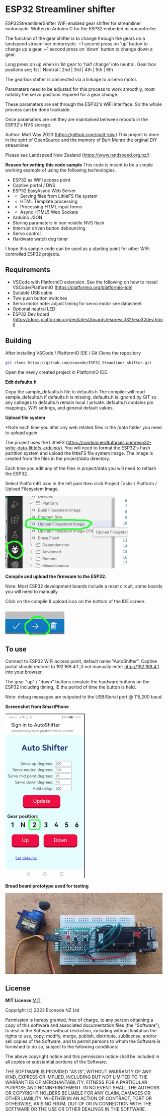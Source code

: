# ESP32 Streamliner shifter

ESP32StreamlinerShifter WiFi enabled gear shifter for streamliner motorcycle.
Written in Arduino C for the ESP32 embeded microcontroller.

The function of the gear shifter is to change through the gears on a landspeed streamliner motorcycle.
~1 second press on 'up' button to change up a gear, ~1 second press on 'down' button to change down a gear.

Long press on up when in 1st gear to 'half change' into neutral.
Gear box positons are; 1st | Neutral | 2nd | 3rd | 4th | 5th | 6th

The gearbox shifter is connected via a linkage to a servo motor.

Paramaters need to be adjusted for this process to work smoothly, most notably the servo positons required for a gear change.

These paramaters are set through the ESP32's WiFi interface. So the whole process can be done trackside.

Once paramaters are set they are maintained between reboots in the ESP32's NVS storage.

Author: Matt Way 2023 (https://github.com/matt-kiwi)
This project is done in the spirt of OpenSource and the memory of Burt Munro the orginal DIY streamliner.

Please see Landspeed New Zealand (https://www.landspeed.org.nz/)

**Reason for writing this code sample**
This code is meant to be a simple working example of using the following technologies.
* ESP32 as WiFi access point
* Captive portal / DNS
* ESP32 EasyAsync Web Server
* * Serving files from LittleFS file system
* * HTML Template processing
* * Processing HTML input forms
* * Async HTML5 Web Sockets
* Arduino JSON
* Storing paramaters in non volatile NVS flash
* Interrupt driven button debouncing
* Servo control
* Hardware watch dog timer

I hope this sample code can be used as a starting point for other WiFi controlled ESP32 projects.

## Requirements
* VSCode with PlatformIO extension. See the following on how to install VSCode/PlatformIO (https://platformio.org/platformio-ide)
* Suitable USB cable
* Two push button switches
* Servo motor note: adjust timing for servo motor see datasheet
* Optional neutral LED
* ESP32 Dev board (https://docs.platformio.org/en/latest/boards/espressif32/esp32dev.html)

## Building
After installing VSCode / PlatformIO IDE / Git
Clone the repository
```BASH
git clone https://github.com/econode/ESP32_Steamliner_shifter.git
```

Open the newly created project in PlatformIO IDE.

**Edit defaults.h**

Copy the sample_defaults.h file to defaults.h
The compiler will read sample_defaults.h if defaults.h is missing, defaults.h is ignored by GIT so any cahnges to defaults.h remain local / private.
defaults.h contains pin mappings, WiFi settings, and general default values.


**Upload file system**

*Note each time you alter any web related files in the /data folder you need to upload again.

The project uses the LittleFS (https://randomnerdtutorials.com/esp32-write-data-littlefs-arduino/).
You will need to format the ESP32's flash partition system and upload the littleFS file system image. The image is created from the files in the project/data directory.

Each time you edit any of the files in project/data you will need to reflash the ESP32.

Select PlatformIO icon in the left pain then click Project Tasks / Platform / Upload Filesystem Image.

![Screenshot upload file system](docs/images/upload_file_system.png)


**Compile and upload the firmware to the ESP32.**

Note: Most ESP32 development boards include a reset circuit, some boards you will need to manually.

Click on the compile & upload icon on the bottom of the IDE screen.

![Screenshot upload icon](docs/images/upload_firmware.png)



## To use
Connect to ESP32 WiFi access point, default name "AutoShifter".
Captive portal should redirect to 192.168.4.1 ,if not manually enter http://192.168.4.1 into your browser.

The gear "up" / "down" buttons simulate the hardware buttons on the ESP32 including timing, IE the period of time the button is held. 

Note: debug messages are outputed to the USB/Serial port @ 115,200 baud.

**Screenshot from SmartPhone**

![SmartPhone screenshot of shifter](docs/images/shifter_screenshot_19-12-2023.png)

**Bread board prototype used for testing**

![Photo of prototype on bread board](docs/images/shifter_breadboard.png)


## License

**MIT License**
 [MIT](https://choosealicense.com/licenses/mit/)

Copyright (c) 2023 Econode NZ Ltd

Permission is hereby granted, free of charge, to any person obtaining a copy
of this software and associated documentation files (the "Software"), to deal
in the Software without restriction, including without limitation the rights
to use, copy, modify, merge, publish, distribute, sublicense, and/or sell
copies of the Software, and to permit persons to whom the Software is
furnished to do so, subject to the following conditions:

The above copyright notice and this permission notice shall be included in all
copies or substantial portions of the Software.

THE SOFTWARE IS PROVIDED "AS IS", WITHOUT WARRANTY OF ANY KIND, EXPRESS OR
IMPLIED, INCLUDING BUT NOT LIMITED TO THE WARRANTIES OF MERCHANTABILITY,
FITNESS FOR A PARTICULAR PURPOSE AND NONINFRINGEMENT. IN NO EVENT SHALL THE
AUTHORS OR COPYRIGHT HOLDERS BE LIABLE FOR ANY CLAIM, DAMAGES OR OTHER
LIABILITY, WHETHER IN AN ACTION OF CONTRACT, TORT OR OTHERWISE, ARISING FROM,
OUT OF OR IN CONNECTION WITH THE SOFTWARE OR THE USE OR OTHER DEALINGS IN THE
SOFTWARE.
